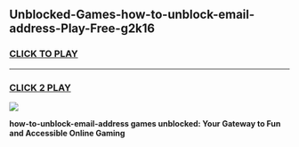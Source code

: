 
## Unblocked-Games-how-to-unblock-email-address-Play-Free-g2k16
<h3>
<a href="https://premium76.site?title=how-to-unblock-email-address&ref=21A">CLICK TO PLAY</a></h3>
<hr>

<h3>
<a href="https://premium76.site?title=how-to-unblock-email-address&ref=21A">CLICK 2 PLAY</a>
  
</h3>

<a href="https://premium76.site?title=how-to-unblock-email-address&ref=21A"><img src="https://clearcache.store/games.png"></a>


**how-to-unblock-email-address games unblocked: Your Gateway to Fun and Accessible Online Gaming**
